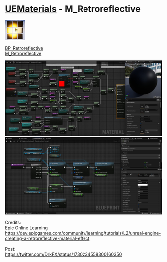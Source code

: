 # <a href="..">UEMaterials</a> - M_Retroreflective
<img src="M_Retroreflective_00.jpeg" width="64px" /><br/>

<a href="../BP_Retroreflective.uasset">BP_Retroreflective</a><br/>
<a href="../M_Retroreflective.uasset">M_Retroreflective</a><br/>

<img src="M_Retroreflective_01.jpeg" width="640px" /><br/>
<img src="M_Retroreflective_02.jpeg" width="640px" /><br/>


Credits:<br/>
Epic Online Learning<br/>
<a href="https://dev.epicgames.com/community/learning/tutorials/L2/unreal-engine-creating-a-retroreflective-material-effect">https://dev.epicgames.com/community/learning/tutorials/L2/unreal-engine-creating-a-retroreflective-material-effect</a><br/>
<br/>
Post:<br/>
<a href="https://twitter.com/DrkFX/status/1730234558300160350">https://twitter.com/DrkFX/status/1730234558300160350</a><br/>